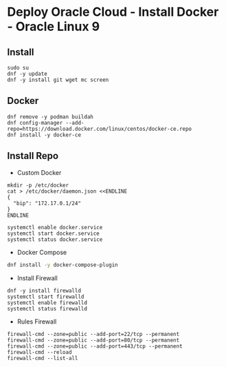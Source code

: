 # Deploy Oracle Cloud - Install Docker - Oracle Linux 9


## Install
```
sudo su
dnf -y update
dnf -y install git wget mc screen
```

## Docker
```
dnf remove -y podman buildah  
dnf config-manager --add-repo=https://download.docker.com/linux/centos/docker-ce.repo
dnf install -y docker-ce 
```

## Install Repo

* Custom Docker
```
mkdir -p /etc/docker
cat > /etc/docker/daemon.json <<ENDLINE
{
  "bip": "172.17.0.1/24"
}
ENDLINE

systemctl enable docker.service
systemctl start docker.service
systemctl status docker.service
```

* Docker Compose
```bash
dnf install -y docker-compose-plugin
```

* Install Firewall
```
dnf -y install firewalld
systemctl start firewalld
systemctl enable firewalld
systemctl status firewalld
```

* Rules Firewall
```
firewall-cmd --zone=public --add-port=22/tcp --permanent
firewall-cmd --zone=public --add-port=80/tcp --permanent
firewall-cmd --zone=public --add-port=443/tcp --permanent
firewall-cmd --reload
firewall-cmd --list-all
```
